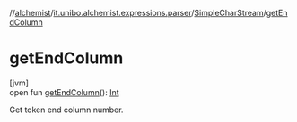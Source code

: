 //[alchemist](../../../index.md)/[it.unibo.alchemist.expressions.parser](../index.md)/[SimpleCharStream](index.md)/[getEndColumn](get-end-column.md)

# getEndColumn

[jvm]\
open fun [getEndColumn](get-end-column.md)(): [Int](https://kotlinlang.org/api/latest/jvm/stdlib/kotlin/-int/index.html)

Get token end column number.
